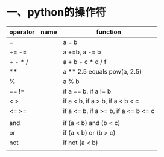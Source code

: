 # 一、python的操作符

operator     | name          | function
------------ | ------------- | -------------
 =           |               | a = b
 +=  -=      |               | a +=b, a -= b
 +   -  *  / |               | a + b - c * d / f
 **          |               | a ** 2.5  equals  pow(a, 2.5)
 %           |               | a % b
 ==  !=      |               | if a == b, if a != b
 <   >       |               | if a <  b, if a >  b, if a <  b <  c
 <=  >=      |               | if a <= b, if a >= b, if a <= b <= c
             |               | 
 and         |               | if (a < b) and (b < c)
 or          |               | if (a < b) or  (b > c)
 not         |               | if not (a < b)
             |               | 